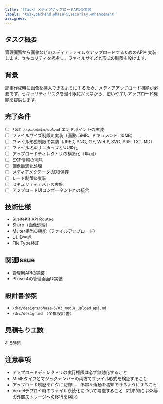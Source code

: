 ```yaml
---
title: '[Task] メディアアップロードAPIの実装'
labels: 'task,backend,phase-5,security,enhancement'
assignees: ''
---
```


## タスク概要

管理画面から画像などのメディアファイルをアップロードするためのAPIを実装します。セキュリティを考慮し、ファイルサイズと形式の制限を設けます。

## 背景

記事作成時に画像を挿入できるようにするため、メディアアップロード機能が必要です。セキュリティリスクを最小限に抑えながら、使いやすいアップロード機能を提供します。

## 完了条件

- [ ] `POST /api/admin/upload` エンドポイントの実装
- [ ] ファイルサイズ制限の実装（画像: 5MB、ドキュメント: 10MB）
- [ ] ファイル形式制限の実装（JPEG, PNG, GIF, WebP, SVG, PDF, TXT, MD）
- [ ] ファイル名のサニタイズとUUID化
- [ ] アップロードディレクトリの構造化（年/月）
- [ ] EXIF情報の削除
- [ ] 画像最適化処理
- [ ] メディアメタデータのDB保存
- [ ] レート制限の実装
- [ ] セキュリティテストの実施
- [ ] アップロードUIコンポーネントとの統合

## 技術仕様

- SvelteKit API Routes
- Sharp（画像処理）
- Multer相当の機能（ファイルアップロード）
- UUID生成
- File Type検証

## 関連Issue

- 管理用APIの実装
- Phase 4の管理画面UI実装

## 設計書参照

- `/doc/designs/phase-5/03_media_upload_api.md`
- `/doc/design.md` （全体設計書）

## 見積もり工数

4-5時間

## 注意事項

- アップロードディレクトリの実行権限は必ず無効化すること
- MIMEタイプとマジックナンバーの両方でファイル形式を検証すること
- アップロード履歴をログに記録し、不審な活動を検知できるようにすること
- Vercelデプロイ時のファイル永続化について考慮すること（将来的にはS3等の外部ストレージへの移行を検討）